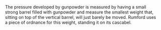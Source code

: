 The pressure developed by gunpowder is measured by having a small strong barrel filled with gunpowder and measure the smallest weight that, sitting on top of the vertical barrel, will just barely be moved.  Rumford uses a piece of ordnance for this weight, standing it on its cascabel.
